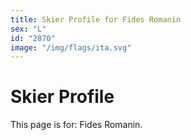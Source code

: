 ```yaml
---
title: Skier Profile for Fides Romanin
sex: "L"
id: "2870"
image: "/img/flags/ita.svg" 
---
```


# Skier Profile

This page is for: Fides Romanin.
    